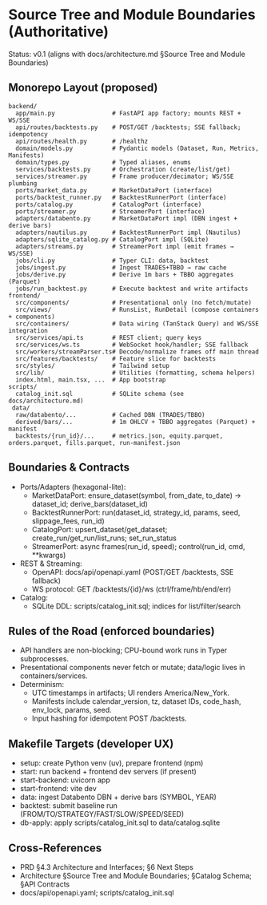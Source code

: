 # Source Tree and Module Boundaries (Authoritative)

Status: v0.1 (aligns with docs/architecture.md §Source Tree and Module Boundaries)

## Monorepo Layout (proposed)
```
backend/
  app/main.py                # FastAPI app factory; mounts REST + WS/SSE
  api/routes/backtests.py    # POST/GET /backtests; SSE fallback; idempotency
  api/routes/health.py       # /healthz
  domain/models.py           # Pydantic models (Dataset, Run, Metrics, Manifests)
  domain/types.py            # Typed aliases, enums
  services/backtests.py      # Orchestration (create/list/get)
  services/streamer.py       # Frame producer/decimator; WS/SSE plumbing
  ports/market_data.py       # MarketDataPort (interface)
  ports/backtest_runner.py   # BacktestRunnerPort (interface)
  ports/catalog.py           # CatalogPort (interface)
  ports/streamer.py          # StreamerPort (interface)
  adapters/databento.py      # MarketDataPort impl (DBN ingest + derive bars)
  adapters/nautilus.py       # BacktestRunnerPort impl (Nautilus)
  adapters/sqlite_catalog.py # CatalogPort impl (SQLite)
  adapters/streams.py        # StreamerPort impl (emit frames → WS/SSE)
  jobs/cli.py                # Typer CLI: data, backtest
  jobs/ingest.py             # Ingest TRADES+TBBO → raw cache
  jobs/derive.py             # Derive 1m bars + TBBO aggregates (Parquet)
  jobs/run_backtest.py       # Execute backtest and write artifacts
frontend/
  src/components/            # Presentational only (no fetch/mutate)
  src/views/                 # RunsList, RunDetail (compose containers + components)
  src/containers/            # Data wiring (TanStack Query) and WS/SSE integration
  src/services/api.ts        # REST client; query keys
  src/services/ws.ts         # WebSocket hook/handler; SSE fallback
  src/workers/streamParser.ts# Decode/normalize frames off main thread
  src/features/backtests/    # Feature slice for backtests
  src/styles/                # Tailwind setup
  src/lib/                   # Utilities (formatting, schema helpers)
  index.html, main.tsx, ...  # App bootstrap
scripts/
  catalog_init.sql           # SQLite schema (see docs/architecture.md)
 data/
  raw/databento/...          # Cached DBN (TRADES/TBBO)
  derived/bars/...           # 1m OHLCV + TBBO aggregates (Parquet) + manifest
  backtests/{run_id}/...     # metrics.json, equity.parquet, orders.parquet, fills.parquet, run-manifest.json
```

## Boundaries & Contracts
- Ports/Adapters (hexagonal-lite):
  - MarketDataPort: ensure_dataset(symbol, from_date, to_date) -> dataset_id; derive_bars(dataset_id)
  - BacktestRunnerPort: run(dataset_id, strategy_id, params, seed, slippage_fees, run_id)
  - CatalogPort: upsert_dataset/get_dataset; create_run/get_run/list_runs; set_run_status
  - StreamerPort: async frames(run_id, speed); control(run_id, cmd, **kwargs)
- REST & Streaming:
  - OpenAPI: docs/api/openapi.yaml (POST/GET /backtests, SSE fallback)
  - WS protocol: GET /backtests/{id}/ws (ctrl/frame/hb/end/err)
- Catalog:
  - SQLite DDL: scripts/catalog_init.sql; indices for list/filter/search

## Rules of the Road (enforced boundaries)
- API handlers are non-blocking; CPU-bound work runs in Typer subprocesses.
- Presentational components never fetch or mutate; data/logic lives in containers/services.
- Determinism:
  - UTC timestamps in artifacts; UI renders America/New_York.
  - Manifests include calendar_version, tz, dataset IDs, code_hash, env_lock, params, seed.
  - Input hashing for idempotent POST /backtests.

## Makefile Targets (developer UX)
- setup: create Python venv (uv), prepare frontend (npm)
- start: run backend + frontend dev servers (if present)
- start-backend: uvicorn app
- start-frontend: vite dev
- data: ingest Databento DBN + derive bars (SYMBOL, YEAR)
- backtest: submit baseline run (FROM/TO/STRATEGY/FAST/SLOW/SPEED/SEED)
- db-apply: apply scripts/catalog_init.sql to data/catalog.sqlite

## Cross-References
- PRD §4.3 Architecture and Interfaces; §6 Next Steps
- Architecture §Source Tree and Module Boundaries; §Catalog Schema; §API Contracts
- docs/api/openapi.yaml; scripts/catalog_init.sql

